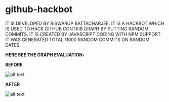 # github-hackbot
IT IS DEVELOPED BY BISWARUP BATTACHARJEE.
IT IS A HACKBOT WHICH IS USED TO HACK GITHUB CONTRIB GRAPH BY PUTTING RANDOM COMMITS.
IT IS CREATED BY JAVASCRIPT CODING WITH NPM SUPPORT.
IT WAS GENERATED TOTAL 11000 RANDOM COMMITS ON RANDOM DATES.

**HERE SEE THE GRAPH EVALUATION:**

**BEFORE**

![alt text](https://github.com/biswarup-bhattacharjee/github-hackbot/blob/main/BEFORE.PNG?raw=true)

**AFTER**

![alt text](https://github.com/biswarup-bhattacharjee/github-hackbot/blob/main/AFTER.PNG?raw=true)

